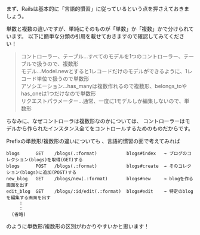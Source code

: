 まず、Railsは基本的に「言語的慣習」に従っているという点を押さえておきましょう。

単数と複数の違いですが、単純にそのものが「単数」か「複数」かで分けられています。
以下に簡単な分類の引用を載せておきますので確認してみてください！

>コントローラー、テーブル…すべてのモデルを1つのコントローラー、テーブルで扱うので、複数形  
>モデル…Model.newとすると1レコードだけのモデルができるように、1レコード単位で扱うので単数形  
>アソシエーション…has_manyは複数作れるので複数形、belongs_toやhas_oneは1つだけなので単数形  
>リクエストパラメーター…通常、一度に1モデルしか編集しないので、単数形  

ちなみに、なぜコントローラは複数形なのかについては、
コントローラーはモデルから作られたインスタンス全てをコントロールするためのものだからです。

Prefixの単数形/複数形の違いについても 、言語的慣習の面で考えてみれば  

```
blogs      GET    /blogs(.:format)           blogs#index   → ブログのコレクション(blogs)を取得(GET)する
blogs      POST   /blogs(.:format)           blogs#create  → そのコレクション(blogs)に追加(POST)する
new_blog   GET    /blogs/new(.:format)       blogs#new     → blogを作る画面を出す
edit_blog  GET    /blogs/:id/edit(.:format)  blogs#edit    → 特定のblogを編集する画面を出す
     : 
     : 
  (省略) 
  ```
  のように単数形/複数形の区別がわかりやすいかと思います！
